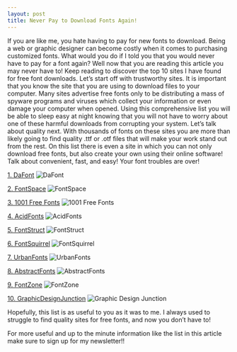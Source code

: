 ```yaml
---
layout: post
title: Never Pay to Download Fonts Again!
---
```


  If you are like me, you hate having to pay for new fonts to download. Being a web or graphic designer can become costly when it comes to purchasing customized fonts. What would you do if I told you that you would never have to pay for a font again? Well now that you are reading this article you may never have to! Keep reading to discover the top 10 sites I have found for free font downloads. 
  Let’s start off with trustworthy sites. It is important that you know the site that you are using to download files to your computer. Many sites advertise free fonts only to be distributing a mass of spyware programs and viruses which collect your information or even damage your computer when opened. Using this comprehensive list you will be able to sleep easy at night knowing that you will not have to worry about one of these harmful downloads from corrupting your system. 
	Let’s talk about quality next. With thousands of fonts on these sites you are more than likely going to find quality .ttf or .otf files that will make your work stand out from the rest. On this list there is even a site in which you can not only download free fonts, but also create your own using their online software! Talk about convenient, fast, and easy! Your font troubles are over!  

[1. DaFont](http://www.dafont.com)
![DaFont](https://farm9.staticflickr.com/8628/16856466555_1d36330d3d_n.jpg "DaFont")
	
[2. FontSpace](http://www.fontspace.com)
![FontSpace](https://farm8.staticflickr.com/7610/16856466145_fe50233be1_n.jpg "FontSpace")
	
[3. 1001 Free Fonts](http://www.1001freefonts.com)
![1001 Free Fonts](https://farm9.staticflickr.com/8664/16670339489_ceb1edb12d_n.jpg "1001 Fonts")
	
[4. AcidFonts](http://www.acidfonts.com)
![AcidFonts](https://farm8.staticflickr.com/7653/16668881528_def94b0440_n.jpg "AcidFonts")
	
[5. FontStruct](http://www.fontstruct.com)
![FontStruct](https://farm8.staticflickr.com/7597/16649167987_2241206b4d_n.jpg "FontStruct")
	
[6. FontSquirrel](http://www.fontsquirrel.com)
![FontSquirrel](https://farm8.staticflickr.com/7594/16668881078_4e91117ca0_n.jpg "FontSquirrel")
	
[7. UrbanFonts](http://www.UrbanFonts.com)
![UrbanFonts](https://farm8.staticflickr.com/7648/16234105214_f4e93cb19d_n.jpg "UrbanFonts")
	
[8. AbstractFonts](http://www.abstractfonts.com)
![AbstractFonts](https://farm8.staticflickr.com/7622/16669087820_3a3d94bb9c_n.jpg "AbstractFonts")
	
[9. FontZone](http://www.fontzone.net)
![FontZone](https://farm8.staticflickr.com/7286/16855432191_3e68513ed0_n.jpg "FontZone")
	
[10. GraphicDesignJunction](http://graphicdesignjunction.com/category/fonts/)
![Graphic Design Junction](https://farm9.staticflickr.com/8754/16649167647_463ae63007_n.jpg "Graphic Design Junction")
  
  
  Hopefully, this list is as useful to you as it was to me. I always used to struggle to find quality sites for free fonts, and now you don’t have to! 
  
  For more useful and up to the minute information like the list in this article make sure to sign up for my newsletter!!
  
